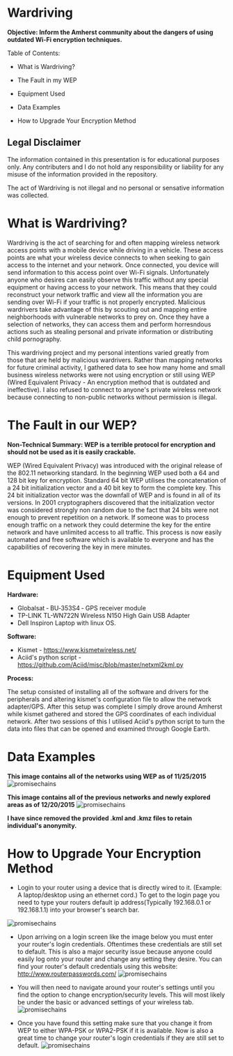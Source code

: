 # Wardriving
**Objective: Inform the Amherst community about the dangers of using outdated Wi-Fi encryption techniques.**

Table of Contents:

- What is Wardriving?

- The Fault in my WEP

- Equipment Used

- Data Examples

- How to Upgrade Your Encryption Method

## Legal Disclaimer

The information contained in this presentation is for educational purposes only.  Any contributers and I do not hold any responsibility or liability for any misuse of the information provided in the repository.

The act of Wardriving is not illegal and no personal or sensative information was collected. 


# What is Wardriving?
Wardriving is the act of searching for and often mapping wireless network access points with a mobile device while driving in a vehicle. These access points are what your wireless device connects to when seeking to gain access to the internet and your network.  Once connected, you device will send information to this access point over Wi-Fi signals.  Unfortunately anyone who desires can easily observe this traffic without any special equipment or having access to your network.  This means that they could reconstruct your network traffic and view all the information you are sending over Wi-Fi if your traffic is not properly encrypted.  Malicious wardrivers take advantage of this by scouting out and mapping entire neighborhoods with vulnerable networks to prey on.  Once they have a selection of networks, they can access them and perform horresndous actions such as stealing personal and private information or distributing child pornography.

This wardriving project and my personal intentions varied greatly from those that are held by malicious wardrivers.  Rather than mapping networks for future criminal activity, I gathered data to see how many home and small business wireless networks were not using encryption or still using WEP (Wired Equivalent Privacy - An encryption method that is outdated and ineffective).  I also refused to connect to anyone's private wireless network because connecting to non-public networks without permission is illegal.  

# The Fault in our WEP?
**Non-Technical Summary: WEP is a terrible protocol for encryption and should not be used as it is easily crackable.**

WEP (Wired Equivalent Privacy) was introduced with the original release of the 802.11 networking standard.  In the beginning WEP used both a 64 and 128 bit key for encryption.  Standard 64 bit WEP utilises the concatenation of a 24 bit initialization vector and a 40 bit key to form the complete key.  This 24 bit initialization vector was the downfall of WEP and is found in all of its versions.  In 2001 cryptographers discovered that the initialization vector was considered strongly non random due to the fact that 24 bits were not enough to prevent repetition on a network.  If someone was to process enough traffic on a network they could determine the key for the entire network and have unlimited access to all traffic.  This process is now easily automated and free software which is available to everyone and has the capabilities of recovering the key in mere minutes. 

# Equipment Used
**Hardware:**
  - Globalsat ‑ BU‑353S4 ‑ GPS receiver module
  - TP-LINK TL-WN722N Wireless N150 High Gain USB Adapter
  - Dell Inspiron Laptop with linux OS.
  
**Software:**
  - Kismet - https://www.kismetwireless.net/
  - Aciid's python script - https://github.com/Aciid/misc/blob/master/netxml2kml.py

**Process:** 

  The setup consisted of installing all of the software and drivers for the peripherals and altering kismet's configuration file to     allow the network adapter/GPS.  After this setup was complete I simply drove around Amherst while kismet gathered and stored the GPS   coordinates of each individual network.  After two sessions of this I utilised Aciid's python script to turn the data into files      that can be opened and examined through Google Earth.
  
# Data Examples
**This image contains all of the networks using WEP as of 11/25/2015**
![promisechains](https://cloud.githubusercontent.com/assets/14082284/13029232/0f7a906e-d254-11e5-96d0-d5b91a343535.jpg)

**This image contains all of the previous networks and newly explored areas as of 12/20/2015**
![promisechains](https://cloud.githubusercontent.com/assets/14082284/13029231/0f6c111a-d254-11e5-8212-387588f3a585.jpg)

**I have since removed the provided .kml and .kmz files to retain individual's anonymity.**

# How to Upgrade Your Encryption Method 

- Login to your router using a device that is directly wired to it. (Example: A laptop/desktop using an ethernet cord.) To get to the login page you need to type your routers default ip address(Typically 192.168.0.1 or 192.168.1.1) into your browser's search bar.

![promisechains](https://cloud.githubusercontent.com/assets/14082284/12223756/786954c8-b7ad-11e5-93fa-c0aa55d61232.png)

- Upon arriving on a login screen like the image below you must enter your router's login credentials.  Oftentimes these credentials are still set to default.  This is also a major security issue because anyone could easily log onto your router and change any setting they desire.  You can find your router's default credentials using this website: http://www.routerpasswords.com/
![promisechains](https://cloud.githubusercontent.com/assets/14082284/12223755/75f9b16a-b7ad-11e5-8b29-0a18539273df.png)

- You will then need to navigate around your router's settings until you find the option to change encryption/security levels.  This will most likely be under the basic or advanced settings of your wireless tab.
![promisechains](https://cloud.githubusercontent.com/assets/14082284/12223758/7cf4b384-b7ad-11e5-8cec-505a6cfe9e52.png)

- Once you have found this setting make sure that you change it from WEP to either WPA-PSK or WPA2-PSK if it is available.
Now is also a great time to change your router's login credentials if they are still set to default. 
![promisechains](https://cloud.githubusercontent.com/assets/14082284/12223757/7adac4da-b7ad-11e5-9f69-e9365560832b.png)
